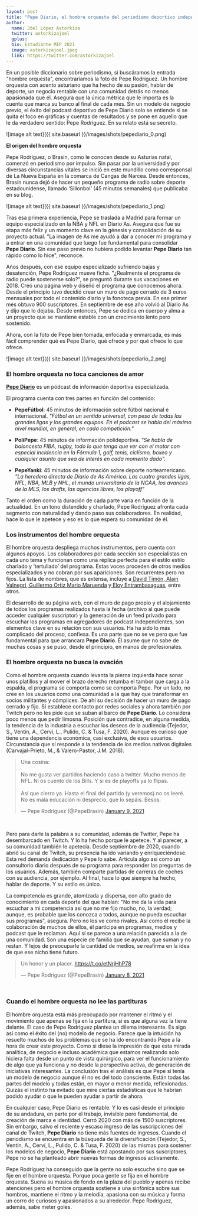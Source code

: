 ```yaml
---
layout: post
title: "Pepe Diario, el hombre orquesta del periodismo deportivo independiente"
author:
  name: Jöel López Astorkiza
  twitter: astorkizajoel
  gplus:
  bio: Estudiante MIP 2021
  image: astorkizajoel.jpeg
  link: https://twitter.com/astorkizajoel
---
```

En un posible diccionario sobre periodismo, si buscáramos la entrada "hombre orquesta", encontraríamos la foto de Pepe Rodríguez. Un hombre orquesta con acento asturiano que ha hecho de su pasión, hablar de deporte, un negocio rentable con  una comunidad detrás no menos apasionada que él. Asegura que la única métrica que le importa es la cuenta que marca su banco al final de cada mes. Sin un modelo de negocio previo, el éxito del podcast deportivo  de Pepe Diario solo se entiende si se quita el foco en gráficas y cuentas de resultados y se pone en aquello que le da verdadero sentido: Pepe Rodriguez. En su relato está su secreto. 

![image alt text]({{ site.baseurl }}/images/shots/pepediario_0.png)

**El origen del hombre orquesta**

Pepe Rodríguez, o Brasín, como le conocen desde su Asturias natal, comenzó en periodismo por impulso. Sin pasar por la universidad y por diversas circunstancias vitales se inició en este mundillo como  corresponsal de La Nueva España en la comarca de Cangas de Narcea. Desde entonces, Brasín nunca dejó de hacer un pequeño programa de radio sobre deporte estadounidense, llamado ‘Sillonbol’ (45 minutos semanales) que publicaba en su blog.

![image alt text]({{ site.baseurl }}/images/shots/pepediario_1.png)

Tras esa primera experiencia, Pepe se traslada a Madrid para formar un equipo especializado en la NBA y NFL en Diario As. Asegura que fue su etapa más feliz y un momento clave en la génesis y consolidación de su proyecto actual.   "La imagen de As me ayudó a dar a conocer mi programa y a entrar en una comunidad que luego fue fundamental para consolidar **Pepe Diario**. Sin ese paso previo no hubiera podido levantar **Pepe Diario** tan rápido como lo hice", reconoce.

Años después, con ese equipo especializado sufriendo bajas y desatención, Pepe Rodríguez mueve  ficha. "¿Realmente el programa de radio puede sostenerse solo?", se preguntó durante sus vacaciones en 2018. Creó una página web y diseñó el programa que conocemos ahora. Desde el principio tuvo decidió crear un  muro de pago cerrado de 3 euros mensuales por todo el contenido diario y la fonoteca previa. En ese primer mes obtuvo 900 suscriptores. En septiembre de ese año volvió al Diario As y dijo que lo dejaba. Desde entonces, Pepe se dedica en cuerpo y alma a un proyecto que se mantiene estable con un crecimiento lento pero sostenido.

Ahora, con la foto de Pepe bien tomada, enfocada y enmarcada, es más fácil comprender qué es Pepe Diario, qué ofrece y por qué ofrece lo que ofrece.

![image alt text]({{ site.baseurl }}/images/shots/pepediario_2.png)

### El hombre orquesta no toca canciones de amor

**[Pepe Diario](https://pepediario.com/)** es un pódcast de información deportiva especializada.

El programa cuenta con tres partes en función del contenido:

- **PepeFútbol**: 45 minutos de información sobre fútbol nacional e internacional. *"Fútbol en un sentido universal, con peso de todas las grandes ligas y los grandes equipos. En el podcast se habla del máximo nivel mundial, en general, en cada competición."*

- **PoliPepe**: 45 minutos de información polideportiva. *"Se habla de baloncesto FIBA, rugby, todo lo que tenga que ver con el motor con especial incidencia en la Fórmula 1, golf, tenis, ciclismo, boxeo y cualquier asunto que sea de interés en cada momento dado".*

- **PepeYanki**: 45 minutos de información sobre deporte norteamericano. *"La heredera directa de Diario de As América. Las cuatro grandes ligas, NFL, NBA, MLB y NHL, el mundo universitario de la NCAA, los avances de la MLS, los drafts, las agencias libres, los playoff"*

Tanto el orden como la duración de cada parte varía  en función de la actualidad. En un tono distendido y charlado, Pepe Rodríguez afronta cada segmento con naturalidad y dando paso sus  colaboradores. En realidad, hace lo que le apetece y eso es lo que espera su comunidad de él. 

### Los instrumentos del hombre orquesta

El hombre orquesta despliega  muchos instrumentos, pero cuenta con algunos apoyos. Los colaboradores por cada sección son especialistas en cada uno tema y funcionan como una réplica perfecta para el estilo estilo charlado y ‘tertuliado’ del programa. Estas voces proceden de otros medios especializados y no cobran por sus apariciones. Son recurrentes pero no fijos. La lista de nombres, que es extensa, incluye a[ David Timón](https://twitter.com/davidtimon_?ref_src=twsrc%5Egoogle%7Ctwcamp%5Eserp%7Ctwgr%5Eauthor),[ Alain Valnegri](https://twitter.com/alvalnegri?lang=es),[ Guillermo Ortiz](https://twitter.com/guilleortiz_77)[ Mario Maruenda](https://twitter.com/Unmalkicker) y[ Eloy Entrambasaguas](https://twitter.com/eloy_eg), entre otros. 

El desarrollo de su página web, con el muro de pago propio y el alojamiento de todos los programas realizados hasta la fecha (archivo al que puede acceder cualquier suscriptor) y la generación de un feed privado para escuchar los programas en agregadores de podcast independientes, son elementos clave en su relación con sus usuarios. Ha ha sido lo más complicado del proceso, confiesa. Es una parte que no se ve pero que fue fundamental para que arrancara **Pepe Diario**. Él asume que no sabe de muchas cosas y se puso, desde el principio, en manos de profesionales.

### El hombre orquesta no busca la ovación

Como el hombre orquesta cuando levanta la pierna izquierda hace sonar unos platillos y al mover el brazo derecho retumba el tambor que carga a la espalda, el programa se comporta como se comporta Pepe. Por un lado, no cree en los usuarios como una comunidad a la que hay que transformar en socios militantes y cómplices. De ahí su decisión de hacer un muro de pago cerrado y fijo. Sí establece contacto por redes sociales y ahora también por Twitch pero no les pide que se suban al barco de **Pepe Diario**. Lo considera poco menos que pedir limosna. Posición que contradice, en alguna medida, la tendencia de la industria a escuchar los deseos de la audiencia (Tejedor, S., Ventín, A., Cerví, L., Pulido, C. & Tusa, F. 2020). Aunque es curioso que tiene una dependencia económica, casi exclusiva, de esos usuarios. Circunstancia que sí responde a la tendencia de los medios nativos digitales (Carvajal-Prieto, M., & Valero-Pastor, J.M. 2018). 

<blockquote class="twitter-tweet"><p lang="es" dir="ltr">Una cosina:<br><br>No me gusta ver partidos haciendo caso a twitter. Mucho menos de NFL. Ni os cuento de los Bills. Y si es de playoffs ya lo flipas. <br><br>Así que cierro ya. Hasta el final del partido (y veremos) no os leeré. No es mala educación ni desprecio, que lo sepáis. Besos.</p>&mdash; Pepe Rodriguez (@PepeBrasin) <a href="https://twitter.com/PepeBrasin/status/1347959971284193284?ref_src=twsrc%5Etfw">January 9, 2021</a></blockquote> <script async src="https://platform.twitter.com/widgets.js" charset="utf-8"></script>
<br>

Pero para darle la palabra a su comunidad, además de Twitter,  Pepe ha desembarcado  en Twitch. Y lo ha hecho  porque le apetece. Y al parecer, a su comunidad también le apetecía. Desde septiembre de 2020, cuando abrió su canal de Twitch, su presencia ha ido variando y enriqueciéndose. Esta red demanda dedicación y Pepe lo sabe. Articula algo así como un consultorio diario después de su programa para responder las preguntas de los usuarios. Además, también comparte partidas de carreras de coches con su audiencia, por ejemplo. Al final, hace lo que siempre ha hecho, hablar de deporte. Y su estilo es único. 

La competencia es grande, atomizada y dispersa, con alto grado de conocimiento en cada deporte del que hablan: "No me da la vida para escuchar a mi competencia así que no me fijo mucho, no, la verdad; aunque, es probable que los conozca a todos, aunque no pueda escuchar sus programas", asegura.  Pero no los ve como rivales. Así como él recibe la colaboración de muchos de ellos, él participa en programas, medios y podcast que le reclaman. Aquí sí se parece a una relación parecida a la de una comunidad. Son una especie de familia que se ayudan, que suman y no restan. Y lejos de preocuparle la cantidad de medios, se reafirma en la idea de que ese nicho tiene futuro.

<blockquote class="twitter-tweet"><p lang="es" dir="ltr">Un honor y un placer. <a href="https://t.co/etNrjHhP78">https://t.co/etNrjHhP78</a></p>&mdash; Pepe Rodriguez (@PepeBrasin) <a href="https://twitter.com/PepeBrasin/status/1347649569300115456?ref_src=twsrc%5Etfw">January 8, 2021</a></blockquote> <script async src="https://platform.twitter.com/widgets.js" charset="utf-8"></script>
<br>

### Cuando el hombre orquesta no lee las partituras

El hombre orquesta está más preocupado por mantener el ritmo y el movimiento que apenas se fija en la partitura, si es que alguna vez la tiene delante. El caso de Pepe Rodríguez plantea un dilema interesante. Es algo así como el éxito del (no) modelo de negocio. Parece que la intuición ha resuelto muchos de los problemas que se ha ido encontrando Pepe a la hora de crear este proyecto. Como si diese la impresión de que esta mirada analítica, de negocio e incluso académica que estamos realizando solo hiciera falta desde un punto de vista quirúrgico, para ver el funcionamiento de algo que ya funciona y no desde la perspectiva activa, de generación de iniciativas interesantes. La conclusión tras el análisis es que Pepe sí tenía un modelo de negocio aunque él no es del todo consciente. Están todas las partes del modelo y todas están, en mayor o menor medida, reflexionadas. Quizás el instinto ha evitado que mire ciertas estadísticas que le habrían podido ayudar o que le pueden ayudar a partir de ahora.

En cualquier caso, Pepe Diario es rentable. Y lo es casi desde el principio de su andadura, en parte por el trabajo, invisible pero fundamental, de creación de marca e identidad. Cerró 2020 con más de 1500 suscriptores. Sin embargo, salvo el reciente y escaso ingreso de las suscripciones del canal de Twitch, **Pepe Diario** no tiene más fuentes de ingresos. Cuando el periodismo se encuentra en la búsqueda de la diversificación (Tejedor, S., Ventín, A., Cerví, L., Pulido, C. & Tusa, F. 2020) de las mismas para sostener los modelos de negocio, **Pepe Diario** está apostando por sus suscriptores. Pepe no se ha planteado abrir nuevas formas de ingresos activamente.

Pepe Rodríguez ha conseguido que la gente no solo escuche sino que se fije en el hombre orquesta. Porque poca gente se fija en el hombre orquesta. Suena su música de fondo en la plaza del pueblo y apenas recibe atenciones pero el hombre orquesta sostiene a una sinfónica sobre sus hombros, mantiene el ritmo y la melodía, apasiona con su música y forma un corro de curiosos y apasionados a su alrededor. Pepe Rodríguez, además, sabe meter goles.